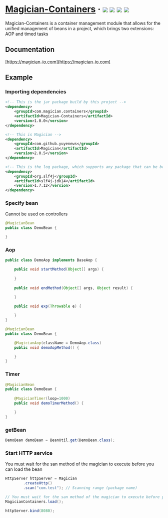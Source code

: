 <h1> 
    <a href="https://magician-io.com">Magician-Containers</a> ·
    <img src="https://img.shields.io/badge/licenes-MIT-brightgreen.svg"/>
    <img src="https://img.shields.io/badge/jdk-11+-brightgreen.svg"/>
    <img src="https://img.shields.io/badge/maven-3.5.4+-brightgreen.svg"/>
    <img src="https://img.shields.io/badge/release-master-brightgreen.svg"/>
</h1>

Magician-Containers is a container management module that allows for the unified management of beans in a project, which brings two extensions: AOP and timed tasks

## Documentation

[https://magician-io.com](https://magician-io.com)

## Example

### Importing dependencies

```xml
<!-- This is the jar package build by this project -->
<dependency>
    <groupId>com.magician.containers</groupId>
    <artifactId>Magician-Containers</artifactId>
    <version>1.0.0</version>
</dependency>

<!-- This is Magician -->
<dependency>
    <groupId>com.github.yuyenews</groupId>
    <artifactId>Magician</artifactId>
    <version>2.0.5</version>
</dependency>

<!-- This is the log package, which supports any package that can be bridged with slf4j -->
<dependency>
    <groupId>org.slf4j</groupId>
    <artifactId>slf4j-jdk14</artifactId>
    <version>1.7.12</version>
</dependency>
```

### Specify bean

Cannot be used on controllers

```java
@MagicianBean
public class DemoBean {

}
```

### Aop

```java
public class DemoAop implements BaseAop {

    public void startMethod(Object[] args) {
        
    }
    
    public void endMethod(Object[] args, Object result) {

    }
    
    public void exp(Throwable e) {

    }
}
```

```java
@MagicianBean
public class DemoBean {

    @MagicianAop(className = DemoAop.class)
    public void demoAopMethod() {

    }
}
```

### Timer

```java
@MagicianBean
public class DemoBean {
    
    @MagicianTimer(loop=1000)
    public void demoTimerMethod() {

    }
}
```

### getBean

```java
DemoBean demoBean = BeanUtil.get(DemoBean.class);
```

### Start HTTP service

You must wait for the san method of the magician to execute before you can load the bean

```java
HttpServer httpServer = Magician
        .createHttp()
        .scan("com.test"); // Scanning range (package name)

// You must wait for the san method of the magician to execute before you can load the bean
MagicianContainers.load();

httpServer.bind(8080);
```